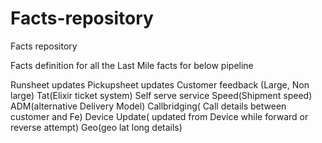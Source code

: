 # Facts-repository
Facts repository

Facts definition for all the Last Mile facts for below pipeline

Runsheet updates
Pickupsheet updates
Customer feedback (Large, Non large)
Tat(Elixir ticket system)
Self serve service
Speed(Shipment speed)
ADM(alternative Delivery Model)
Callbridging( Call details between customer and Fe)
Device Update( updated from Device while forward or reverse attempt)
Geo(geo lat long details)

